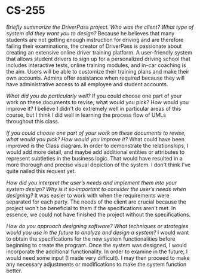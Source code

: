 # CS-255
_Briefly summarize the DriverPass project. Who was the client? What type of system did they want you to design?_
Because he believes that many students are not getting enough instruction for driving and are therefore failing their examinations, the creator of DriverPass is passionate about creating an extensive online driver training platform. A user-friendly system that allows student drivers to sign up for a personalized driving school that includes interactive tests, online training modules, and in-car coaching is the aim. Users will be able to customize their training plans and make their own accounts. Admins offer assistance when required because they will have administrative access to all employee and student accounts.

_What did you do particularly well?_
If you could choose one part of your work on these documents to revise, what would you pick? How would you improve it?
I believe I didn't do extremely well in particular areas of this course, but I think I did well in learning the process flow of UMLs throughout this class.

_If you could choose one part of your work on these documents to revise, what would you pick? How would you improve it?_
What could have been improved is the Class diagram. In order to demonstrate the relationships, I would add more detail, and maybe add additional entities or attributes to represent subtleties in the business logic. That would have resulted in a more thorough and precise visual depiction of the system. I don't think I've quite nailed this request yet.

_How did you interpret the user’s needs and implement them into your system design? Why is it so important to consider the user’s needs when designing?_
It was easier to work with when the requirements were separated for each party.  The needs of the client are crucial because the project won't be beneficial to them if the specifications aren't met.  In essence, we could not have finished the project without the specifications.

_How do you approach designing software? What techniques or strategies would you use in the future to analyze and design a system?_
I would want to obtain the specifications for the new system functionalities before beginning to create the program.  Once the system was designed, I would incorporate the additional functionality. In order to examine in the future, I would need some input (I made very difficult). I may then proceed to make any necessary adjustments or modifications to make the system function better.
